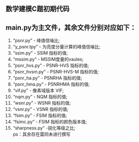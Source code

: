 数学建模C题初期代码
------
main.py为主文件，其余文件分别对应如下：<br>
---
  1. “psnr.py” - 峰值信噪比;<br>
  2. “y_psnr.tpy” - 为亮度分量计算的峰值信噪比;<br>
  3. “ssim.py” - SSIM 指标的值;<br>
  4. “mssim.py“ - MSSIM度量的vaules;<br>
  5. “psnr_hvs.py” - PSNR-HVS 指标的值;<br>
  6. “psnr_hvsm.py” - PSNR-HVS-M 指标的值;<br>
  7. “psnr_ha.py” - PSNRHA 指标的值;<br>
  8. “psnr_hma.py” - PSNRHMA 指标的值;<br>
  9. “vif.py” - 像素域版本 VIF;<br>
  10. “nqm.py” - NQM 指标的值;<br>
  11. “wsnr.py” - WSNR 指标的值;<br>
  12. “vsnr.py” - VSNR 指标的值;<br>
  13. “fsim.py” - FSIM 指标的值;<br>
  14. “fsimc.py” - FSIM 指标的颜色版本值;<br>
  15. “sharpness.py” -锐化等级之比;<br>
ps：其余存在雷同未进行撰写<br>
